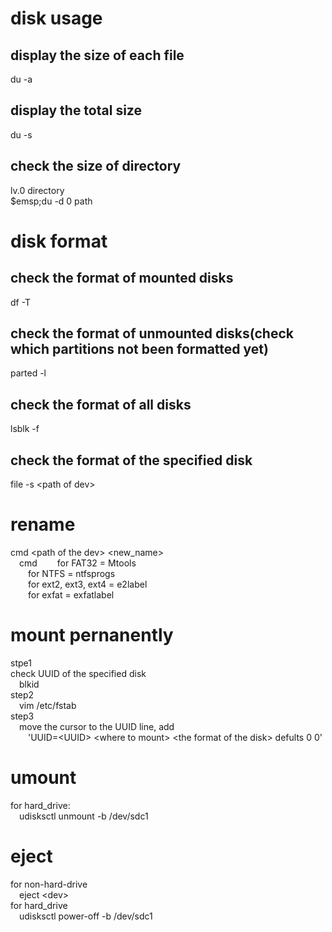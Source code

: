 # disk usage
## display the size of each file
du -a  
## display the total size
du -s  
## check the size of directory
lv.0 directory  
$emsp;du -d 0 path  
# disk format
## check the format of mounted disks
df -T  
## check the format of unmounted disks(check which partitions not been formatted yet)
parted -l  
## check the format of all disks
lsblk -f  
## check the format of the specified disk
file -s \<path of dev\>  
# rename
cmd \<path of the dev\> \<new_name\>  
&emsp;cmd
&emsp;&emsp;for FAT32 = Mtools  
&emsp;&emsp;for NTFS = ntfsprogs  
&emsp;&emsp;for ext2, ext3, ext4 = e2label  
&emsp;&emsp;for exfat = exfatlabel  
# mount pernanently
stpe1  
check UUID of the specified disk  
&emsp;blkid  
step2  
&emsp;vim /etc/fstab  
step3  
&emsp;move the cursor to the UUID line, add  
&emsp;&emsp;'UUID=\<UUID\> \<where to mount\> \<the format of the disk\> defults 0 0'  
# umount
for hard_drive:  
&emsp;udisksctl unmount -b /dev/sdc1  
# eject
for non-hard-drive  
&emsp;eject \<dev\>  
for hard_drive  
&emsp;udisksctl power-off -b /dev/sdc1  
